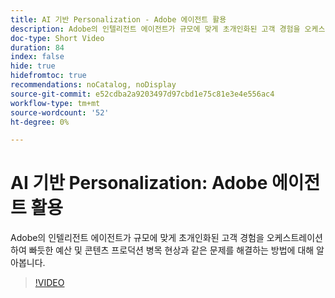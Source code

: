 ```yaml
---
title: AI 기반 Personalization - Adobe 에이전트 활용
description: Adobe의 인텔리전트 에이전트가 규모에 맞게 초개인화된 고객 경험을 오케스트레이션하여 빠듯한 예산 및 콘텐츠 프로덕션 병목 현상과 같은 문제를 해결하는 방법에 대해 알아봅니다.
doc-type: Short Video
duration: 84
index: false
hide: true
hidefromtoc: true
recommendations: noCatalog, noDisplay
source-git-commit: e52cdba2a9203497d97cbd1e75c81e3e4e556ac4
workflow-type: tm+mt
source-wordcount: '52'
ht-degree: 0%

---
```



# AI 기반 Personalization: Adobe 에이전트 활용

Adobe의 인텔리전트 에이전트가 규모에 맞게 초개인화된 고객 경험을 오케스트레이션하여 빠듯한 예산 및 콘텐츠 프로덕션 병목 현상과 같은 문제를 해결하는 방법에 대해 알아봅니다.

<!-- 72_S653_3442539_83_aidriven-personalization-adobe-agents-in-action -->
>[!VIDEO](https://video.tv.adobe.com/v/3460122/?learn=on&enablevpops=true&captions=kor)
